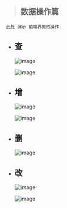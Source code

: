 > ## 数据操作篇
```
此处 演示 前端界面的操作.
```    

- ## 查
    ![image](./images/查/1.png)
    
    ![image](./images/查/2.png)
- ## 增
    ![image](./images/增/1.png)
    
    ![image](./images/增/2.png)
- ## 删
    ![image](./images/删/1.png)
- ## 改
    ![image](./images/改/1.png)
    
    ![image](./images/改/2.png)